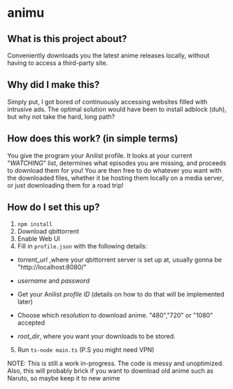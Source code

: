 # animu

## What is this project about?

Conveniently downloads you the latest anime releases locally, without having to access a third-party site.

## Why did I make this?

Simply put, I got bored of continuously accessing websites filled with intrusive ads. The optimal solution would have been to install adblock (duh), but why not take the hard, long path?

## How does this work? (in simple terms)

You give the program your Anilist profile. It looks at your current "*WATCHING*" list, determines what episodes you are missing, and proceeds to download them for you! You are then free to do whatever you want with the downloaded files, whether it be hosting them locally on a media server, or just downloading them for a road trip!

## How do I set this up?

1. `npm install`
2. Download qbittorrent
3. Enable Web UI 
4. Fill in `profile.json` with the following details:


* _torrent_url_ ,where your qbittorrent server is set up at, usually gonna be "http://localhost:8080/"
  
*  _username_ and _password_
  
* Get your Anilist _profile ID_ (details on how to do that will be implemented later)


* Choose which _resolution_ to download anime. "480","720" or "1080" accepted

* _root_dir_, where you want your downloads to be stored.

5. Run `ts-node main.ts` (P.S you might need VPN)


NOTE: This is still a work in-progress. The code is messy and unoptimized. Also, this will probably brick if you want to download old anime such as Naruto, so maybe keep it to new anime
